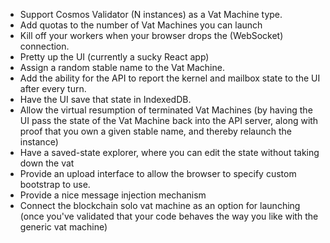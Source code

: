 
* Support Cosmos Validator (N instances) as a Vat Machine type.
* Add quotas to the number of Vat Machines you can launch
* Kill off your workers when your browser drops the (WebSocket) connection.
* Pretty up the UI (currently a sucky React app)
* Assign a random stable name to the Vat Machine.
* Add the ability for the API to report the kernel and mailbox state to the UI after every turn.
* Have the UI save that state in IndexedDB.
* Allow the virtual resumption of terminated Vat Machines (by having the UI pass the state of the Vat Machine back into the API server, along with proof that you own a given stable name, and thereby relaunch the instance)
* Have a saved-state explorer, where you can edit the state without taking down the vat
* Provide an upload interface to allow the browser to specify custom bootstrap to use.
* Provide a nice message injection mechanism
* Connect the blockchain solo vat machine as an option for launching (once you've validated that your code behaves the way you like with the generic vat machine)
